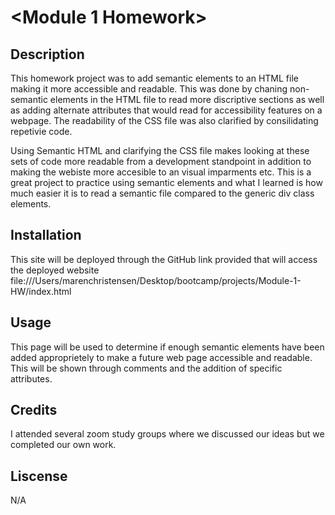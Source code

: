 # <Module 1 Homework>

## Description 
This homework project was to add semantic elements to an HTML file making it more accessible and readable. This was done by chaning non-semantic elements in the HTML file to read more discriptive sections as well as adding alternate attributes that would read for accessibility features on a webpage. The readability of the CSS file was also clarified by consilidating repetivie code. 

Using Semantic HTML and clarifying the CSS file makes looking at these sets of code more readable from a development standpoint in addition to making the webiste more accesible to an visual imparments etc. This is a great project to practice using semantic elements and what I learned is how much easier it is to read a semantic file compared to the generic div class elements. 

## Installation 
This site will be deployed through the GitHub link provided that will access the deployed website file:///Users/marenchristensen/Desktop/bootcamp/projects/Module-1-HW/index.html

## Usage
This page will be used to determine if enough semantic elements have been added approprietely to make a future web page accessible and readable. This will be shown through comments and the addition of specific attributes. 

## Credits 
I attended several zoom study groups where we discussed our ideas but we completed our own work. 

## Liscense 
N/A
